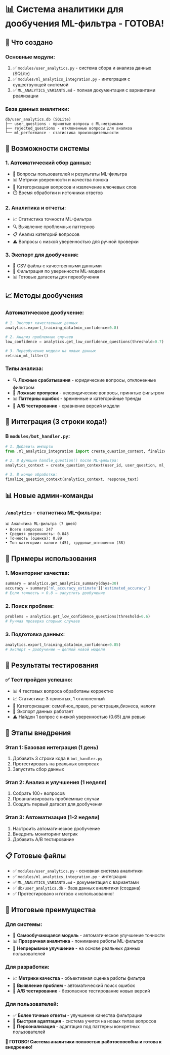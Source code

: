 # 📊 Система аналитики для дообучения ML-фильтра - ГОТОВА!

## 🎯 Что создано

### **Основные модули:**
1. ✅ `modules/user_analytics.py` - система сбора и анализа данных (SQLite)
2. ✅ `modules/ml_analytics_integration.py` - интеграция с существующей системой
3. ✅ `ML_ANALYTICS_VARIANTS.md` - полная документация с вариантами реализации

### **База данных аналитики:**
```
db/user_analytics.db (SQLite)
├── user_questions - принятые вопросы с ML-метриками
├── rejected_questions - отклоненные вопросы для анализа
└── ml_performance - статистика производительности
```

## 🚀 Возможности системы

### **1. Автоматический сбор данных:**
- 📝 Вопросы пользователей и результаты ML-фильтра
- 📊 Метрики уверенности и качества поиска
- 🎯 Категоризация вопросов и извлечение ключевых слов
- ⏱️ Время обработки и источники ответов

### **2. Аналитика и отчеты:**
- 📈 Статистика точности ML-фильтра
- 🔍 Выявление проблемных паттернов
- 📋 Анализ категорий вопросов
- ⚠️ Вопросы с низкой уверенностью для ручной проверки

### **3. Экспорт для дообучения:**
- 💾 CSV файлы с качественными данными
- 🎲 Фильтрация по уверенности ML-модели
- 📊 Готовые датасеты для переобучения

## 📈 Методы дообучения

### **Автоматическое дообучение:**
```python
# 1. Экспорт качественных данных
analytics.export_training_data(min_confidence=0.8)

# 2. Анализ проблемных случаев  
low_confidence = analytics.get_low_confidence_questions(threshold=0.7)

# 3. Переобучение модели на новых данных
retrain_ml_filter()
```

### **Типы анализа:**
- 🔍 **Ложные срабатывания** - юридические вопросы, отклоненные фильтром
- 🎯 **Ложные пропуски** - неюридические вопросы, принятые фильтром  
- 📊 **Паттерны ошибок** - временные и категорийные тренды
- 🔄 **A/B тестирование** - сравнение версий модели

## 🔄 Интеграция (3 строки кода!)

### **В `modules/bot_handler.py`:**
```python
# 1. Добавить импорты
from .ml_analytics_integration import create_question_context, finalize_question_context

# 2. В функции handle_question() после ML-фильтра:
analytics_context = create_question_context(user_id, user_question, ml_result)

# 3. В конце обработки:
finalize_question_context(analytics_context, response_text)
```

## 📊 Новые админ-команды

### **`/analytics` - статистика ML-фильтра:**
```
📊 Аналитика ML-фильтра (7 дней)
• Всего вопросов: 247
• Средняя уверенность: 0.843
• Точность (оценка): 0.89
• Топ категории: налоги (45), трудовые_отношения (38)
```

## 📝 Примеры использования

### **1. Мониторинг качества:**
```python
summary = analytics.get_analytics_summary(days=30)
accuracy = summary['ml_accuracy_estimate']['estimated_accuracy']
# Если точность < 0.8 → запустить дообучение
```

### **2. Поиск проблем:**
```python
problems = analytics.get_low_confidence_questions(threshold=0.6)
# Ручная проверка спорных случаев
```

### **3. Подготовка данных:**
```python
analytics.export_training_data(min_confidence=0.85)
# Экспорт → дообучение → деплой новой модели
```

## 🎉 Результаты тестирования

### **✅ Тест пройден успешно:**
- 📊 4 тестовых вопроса обработаны корректно
- 📈 Статистика: 3 принятых, 1 отклоненный  
- 🎯 Категоризация: семейное_право, регистрация_бизнеса, налоги
- 💾 Экспорт данных работает
- ⚠️ Найден 1 вопрос с низкой уверенностью (0.65) для ревью

## 🚀 Этапы внедрения

### **Этап 1: Базовая интеграция (1 день)**
1. Добавить 3 строки кода в `bot_handler.py`
2. Протестировать на реальных вопросах
3. Запустить сбор данных

### **Этап 2: Анализ и улучшения (1 неделя)**
1. Собрать 100+ вопросов
2. Проанализировать проблемные случаи
3. Создать первый датасет для дообучения

### **Этап 3: Автоматизация (1-2 недели)**
1. Настроить автоматическое дообучение
2. Внедрить мониторинг метрик
3. Добавить A/B тестирование

## 📋 Готовые файлы

- ✅ `modules/user_analytics.py` - основная система аналитики
- ✅ `modules/ml_analytics_integration.py` - интеграция
- ✅ `ML_ANALYTICS_VARIANTS.md` - документация с вариантами 
- ✅ `db/user_analytics.db` - база данных аналитики (создана)
- ✅ Протестировано и готово к использованию!

## 🎯 Итоговые преимущества

### **Для системы:**
- 🤖 **Самообучающаяся модель** - автоматическое улучшение точности
- 📊 **Прозрачная аналитика** - понимание работы ML-фильтра
- 🔄 **Непрерывное улучшение** - на основе реальных данных пользователей

### **Для разработки:**
- 📈 **Метрики качества** - объективная оценка работы фильтра
- 🐛 **Выявление проблем** - автоматический поиск ошибок
- 🎲 **A/B тестирование** - безопасное тестирование новых версий

### **Для пользователей:**
- ✅ **Более точные ответы** - улучшение качества фильтрации
- 🚀 **Быстрая адаптация** - система учится на новых типах вопросов
- 📝 **Персонализация** - адаптация под паттерны конкретных пользователей

**🎉 ГОТОВО! Система аналитики полностью работоспособна и готова к внедрению!** 